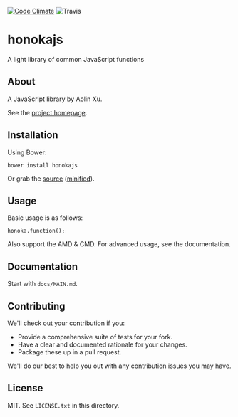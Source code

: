 [![Code Climate](https://codeclimate.com/github/nitta-honoka/honokajs/badges/gpa.svg)](https://codeclimate.com/github/nitta-honoka/honokajs)
![Travis](https://travis-ci.org/nitta-honoka/honokajs.svg?branch=master)
# honokajs

A light library of common JavaScript functions 

## About

A JavaScript library by Aolin Xu.

See the [project homepage](http://nitta-honoka.github.io/honokajs).

## Installation

Using Bower:

    bower install honokajs

Or grab the [source](https://github.com/nitta-honoka/honokajs/dist/honokajs.js) ([minified](https://github.com/nitta-honoka/honokajs/dist/honokajs.min.js)).

## Usage

Basic usage is as follows:

    honoka.function();

Also support the AMD & CMD. For advanced usage, see the documentation.

## Documentation

Start with `docs/MAIN.md`.

## Contributing

We'll check out your contribution if you:

* Provide a comprehensive suite of tests for your fork.
* Have a clear and documented rationale for your changes.
* Package these up in a pull request.

We'll do our best to help you out with any contribution issues you may have.

## License

MIT. See `LICENSE.txt` in this directory.
